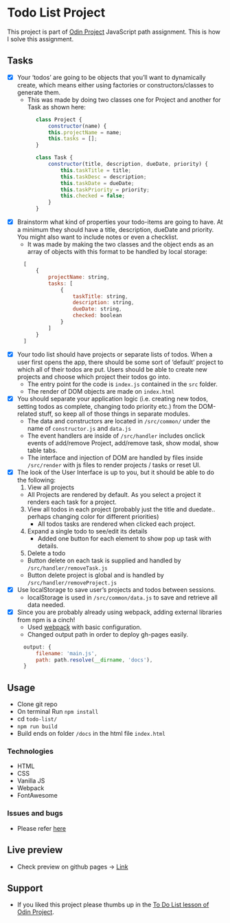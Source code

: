 # Todo List Project

This project is part of [Odin Project](https://www.theodinproject.com/lessons/todo-list) JavaScript path assignment. This is how I solve this assignment.

## Tasks

- [x] Your ‘todos’ are going to be objects that you’ll want to dynamically create, which means either using factories or constructors/classes to generate them.
  - This was made by doing two classes one for Project and another for Task as shown here:
  ```javascript 
        class Project {
            constructor(name) {
            this.projectName = name;
            this.tasks = [];
        }
    ```
  ```javascript 
        class Task {
            constructor(title, description, dueDate, priority) {
                this.taskTitle = title;
                this.taskDesc = description;
                this.taskDate = dueDate;
                this.taskPriority = priority;
                this.checked = false;
            }
        }
    ```
- [x] Brainstorm what kind of properties your todo-items are going to have. At a minimum they should have a title, description, dueDate and priority. You might also want to include notes or even a checklist.
  - It was made by making the two classes and the object ends as an array of objects with this format to be handled by local storage:
  ```javascript
    [
        {
            projectName: string,
            tasks: [
                {
                    taskTitle: string,
                    description: string,
                    dueDate: string,
                    checked: boolean
                }
            ]
        }
    ]
  ```
- [x] Your todo list should have projects or separate lists of todos. When a user first opens the app, there should be some sort of ‘default’ project to which all of their todos are put. Users should be able to create new projects and choose which project their todos go into.
  - The entry point for the code is `index.js` contained in the `src` folder.
  - The render of DOM objects are made on `index.html`
- [x] You should separate your application logic (i.e. creating new todos, setting todos as complete, changing todo priority etc.) from the DOM-related stuff, so keep all of those things in separate modules.
  - The data and constructors are located in `/src/common/` under the name of `constructor.js` and `data.js`
  - The event handlers are inside of `/src/handler` includes onclick events of add/remove Project, add/remove task, show modal, show table tabs.
  - The interface and injection of DOM are handled by files inside `/src/render` with js files to render projects / tasks or reset UI.
- [x] The look of the User Interface is up to you, but it should be able to do the following:
  1. View all projects
    - All Projects are rendered by default. As you select a project it renders each task for a project. 
  3. View all todos in each project (probably just the title and duedate.. perhaps changing color for different priorities)
     - All todos tasks are rendered when clicked each project. 
  4. Expand a single todo to see/edit its details
     - Added one button for each element to show pop up task with details. 
  5. Delete a todo
    - Button delete on each task is supplied and handled by `/src/handler/removeTask.js`
    - Button delete project is global and is handled by `/src/handler/removeProject.js`
- [x] Use localStorage to save user’s projects and todos between sessions.
  - localStorage is used in `/src/common/data.js` to save and retrieve all data needed.
- [x] Since you are probably already using webpack, adding external libraries from npm is a cinch!
  - Used [webpack](https://webpack.js.org/) with basic configuration.
  - Changed output path in order to deploy gh-pages easily. 
  ```javascript
    output: {
        filename: 'main.js',
        path: path.resolve(__dirname, 'docs'),
    }
  ```

## Usage

- Clone git repo
- On terminal Run `npm install`
- cd `todo-list/`
- `npm run build`
- Build ends on folder `/docs` in the html file `index.html`

### Technologies
- HTML
- CSS
- Vanilla JS
- Webpack
- FontAwesome

### Issues and bugs

- Please refer [here](https://github.com/vicc30/todo-list/issues)


## Live preview

- Check preview on github pages -> [Link](https://vicc30.github.io/todo-list/)

## Support
- If you liked this project please thumbs up in the [To Do List lesson of Odin Project](https://www.theodinproject.com/lessons/todo-list).
